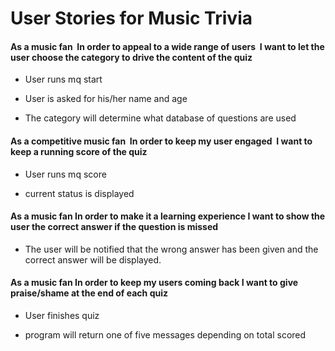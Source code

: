 <h1>User Stories for Music Trivia</h1>

<h4>As a music fan 
In order to appeal to a wide range of users 
I want to let the user choose the category to drive the content of the quiz</h4>

<ul>
    <li>User runs mq start</li>
</ul>

<ul>
    <li>User is asked for his/her name and age</li>
    </ul>

<ul>
    <li>The category will determine what database of questions are used</li>
    </ul>

<h4>As a competitive music fan 
In order to keep my user engaged 
I want to keep a running score of the quiz</h4>

<ul>
    <li>User runs mq score</li>
    </ul>

<ul>
    <li>current status is displayed</li>
    </ul>

<h4>As a music fan
In order to make it a learning experience
I want to show the user the correct answer if the question is missed</h4>

<ul>
    <li>The user will be notified that the wrong answer has been given and the correct answer will be displayed.</li>
    </ul>

<h4>As a music fan
In order to keep my users coming back
I want to give praise/shame at the end of each quiz</h4>
<ul>
    <li>User finishes quiz</li>
    </ul>

<ul>
    <li>program will return one of five messages depending on total scored</li>
</ul>
